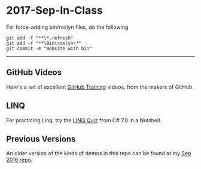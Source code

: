 # 2017-Sep-In-Class

For force-adding bin/roslyn files, do the following

```
git add -f "**\*.refresh"
git add -f "**\Bin\roslyn\*"
git commit -m "Website with bin"
```

----

## GitHub Videos

Here's a set of excellent [GitHub Training](https://youtu.be/xSv_m3KhUO8) videos, from the makers of GitHub.

## LINQ

For practicing Linq, try the [LINQ Quiz](http://www.albahari.com/nutshell/linqquiz.aspx) from C# 7.0 in a Nutshell.

## Previous Versions

An older version of the kinds of demos in this repo can be found at my [Sep 2016 repo](https://github.com/dgilleland/2016-Sep-DMIT-2018-In-Class-A02).
